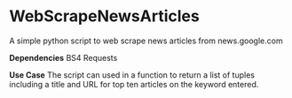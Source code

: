# WebScrapeNewsArticles
A simple python script to web scrape news articles from news.google.com

**Dependencies**
BS4 
Requests

**Use Case**
The script can used in a function to return a list of tuples including a title and URL for top ten articles on the keyword entered.

